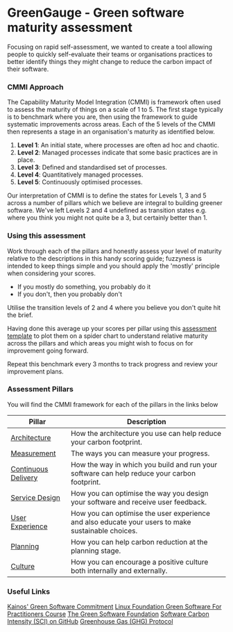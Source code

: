 # GreenGauge - Green software maturity assessment

Focusing on rapid self-assessment, we wanted to create a tool allowing people to quickly self-evaluate their teams or organisations practices to better identify things they might change to reduce the carbon impact of their software.

### CMMI Approach

The Capability Maturity Model Integration (CMMI) is framework often used to assess the maturity of things on a scale of 1 to 5. The first stage typically is to benchmark where you are, then using the framework to guide systematic improvements across areas. Each of the 5 levels of the CMMI then represents a stage in an organisation's maturity as identified below. 


1. **Level 1**: An initial state, where processes are often ad hoc and chaotic. 
2. **Level 2**: Managed processes indicate that some basic practices are in place. 
3. **Level 3**: Defined and standardised set of processes.
4. **Level 4**: Quantitatively managed processes.
5. **Level 5**: Continuously optimised processes.

Our interpretation of CMMI is to define the states for Levels 1, 3 and 5 across a number of pillars which we believe are integral to building greener software. We've left Levels 2 and 4 undefined as transition states e.g. where you think you might not quite be a 3, but certainly better than 1. 

### Using this assessment
Work through each of the pillars and honestly assess your level of maturity relative to the descriptions in this handy scoring guide; fuzzyness is intended to keep things simple and you should apply the 'mostly' principle when considering your scores.

* If you mostly do something, you probably do it
* If you don't, then you probably don't

Utilise the transition levels of 2 and 4 where you believe you don't quite hit the brief.

Having done this average up your scores per pillar using this [assessment template](template/gg-assessment-template.xlsx) to plot them on a spider chart to understand relative maturity across the pillars and which areas you might wish to focus on for improvement going forward.

Repeat this benchmark every 3 months to track progress and review your improvement plans.

### Assessment Pillars
You will find the CMMI framework for each of the pillars in the links below

| Pillar | Description |
|---|---|
| [Architecture](docs/architecture-matrix.md) | How the architecture you use can help reduce your carbon footprint. |
| [Measurement](docs/measurement-matrix.md) | The ways you can measure your progress. |
| [Continuous Delivery](docs/continuous-delivery-matrix.md) | How the way in which you build and run your software can help reduce your carbon footprint. |
| [Service Design](docs/service-design-matrix.md) | How you can optimise the way you design your software and receive user feedback. |
| [User Experience](docs/user-experience-matrix.md) | How you can optimise the user experience and also educate your users to make sustainable choices. |
| [Planning](docs/planning-matrix.md) | How you can help carbon reduction at the planning stage. |
| [Culture](docs/culture-matrix.md) | How you can encourage a positive culture both internally and externally. |

### Useful Links

[Kainos' Green Software Commitment](https://www.kainos.com/about-us/sustainability/green-software)
[Linux Foundation Green Software For Practitioners Course](https://trainingportal.linuxfoundation.org/courses/green-software-for-practitioners-lfc131)
[The Green Software Foundation](https://greensoftware.foundation)
[Software Carbon Intensity (SCI) on GitHub](https://github.com/Green-Software-Foundation/sci)
[Greenhouse Gas (GHG) Protocol](https://ghgprotocol.org)


